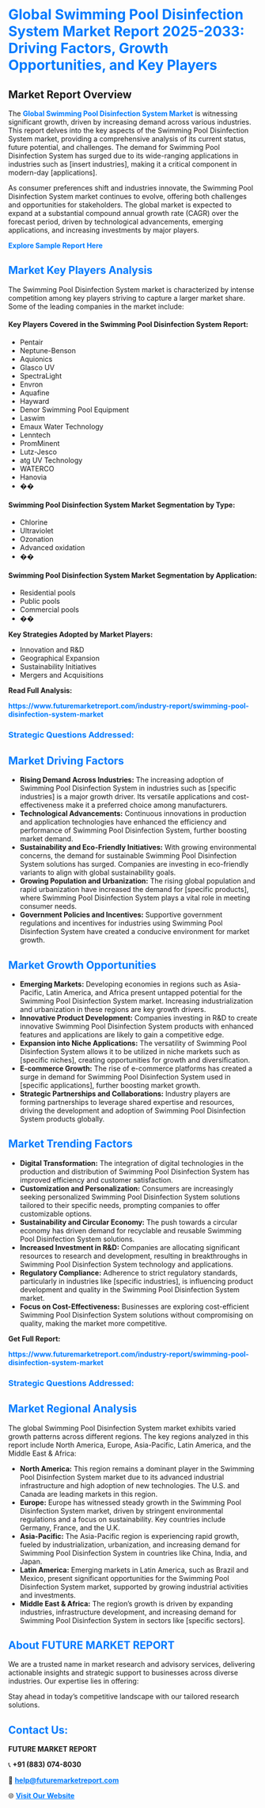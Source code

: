 <h1 style="color: #007BFF;">Global Swimming Pool Disinfection System Market Report 2025-2033: Driving Factors, Growth Opportunities, and Key Players</h1>

<section id="overview">
<h2>Market Report Overview</h2>
<p>The <a href="https://www.futuremarketreport.com/industry-report/swimming-pool-disinfection-system-market" style="color: #007BFF; text-decoration: none;"><strong>Global Swimming Pool Disinfection System Market</strong></a> is witnessing significant growth, driven by increasing demand across various industries. This report delves into the key aspects of the Swimming Pool Disinfection System market, providing a comprehensive analysis of its current status, future potential, and challenges. The demand for Swimming Pool Disinfection System has surged due to its wide-ranging applications in industries such as [insert industries], making it a critical component in modern-day [applications].</p>
<p>As consumer preferences shift and industries innovate, the Swimming Pool Disinfection System market continues to evolve, offering both challenges and opportunities for stakeholders. The global market is expected to expand at a substantial compound annual growth rate (CAGR) over the forecast period, driven by technological advancements, emerging applications, and increasing investments by major players.</p>
</section>

<section id="overview">
<p><a href="https://www.futuremarketreport.com/request-sample/reportId=118536" style="color: #007BFF; text-decoration: none;"><strong>Explore Sample Report Here</strong></a></p>
</section>

<section id="key-players">
<h2 style="color: #007BFF;">Market Key Players Analysis</h2>
<p>The Swimming Pool Disinfection System market is characterized by intense competition among key players striving to capture a larger market share. Some of the leading companies in the market include:</p>
<h4>Key Players Covered in the Swimming Pool Disinfection System Report:</h4>
<ul><li>Pentair</li><li>Neptune-Benson</li><li>Aquionics</li><li>Glasco UV</li><li>SpectraLight</li><li>Envron</li><li>Aquafine</li><li>Hayward</li><li>Denor Swimming Pool Equipment</li><li>Laswim</li><li>Emaux Water Technology</li><li>Lenntech</li><li>PromMinent</li><li>Lutz-Jesco</li><li>atg UV Technology</li><li>WATERCO</li><li>Hanovia</li><li>��</li></ul>
<h4>Swimming Pool Disinfection System Market Segmentation by Type:</h4>
<ul><li>Chlorine</li><li>Ultraviolet</li><li>Ozonation</li><li>Advanced oxidation</li><li>��</li></ul>

<h4>Swimming Pool Disinfection System Market Segmentation by Application:</h4>
<ul><li>Residential pools</li><li>Public pools</li><li>Commercial pools</li><li>��</li></ul>
<p><strong>Key Strategies Adopted by Market Players:</strong></p>
<ul>
<li>Innovation and R&D</li>
<li>Geographical Expansion</li>
<li>Sustainability Initiatives</li>
<li>Mergers and Acquisitions</li>
</ul>
</section>

<section>
<p><strong>Read Full Analysis: </strong></p><a href="https://www.futuremarketreport.com/industry-report/swimming-pool-disinfection-system-market" style="color: #007BFF; text-decoration: none;"><strong>https://www.futuremarketreport.com/industry-report/swimming-pool-disinfection-system-market</strong></a>
<h3 style="color: #007BFF;">Strategic Questions Addressed:</h3>
</section>

<section id="driving-factors">
<h2 style="color: #007BFF;">Market Driving Factors</h2>
<ul>
<li><strong>Rising Demand Across Industries:</strong> The increasing adoption of Swimming Pool Disinfection System in industries such as [specific industries] is a major growth driver. Its versatile applications and cost-effectiveness make it a preferred choice among manufacturers.</li>
<li><strong>Technological Advancements:</strong> Continuous innovations in production and application technologies have enhanced the efficiency and performance of Swimming Pool Disinfection System, further boosting market demand.</li>
<li><strong>Sustainability and Eco-Friendly Initiatives:</strong> With growing environmental concerns, the demand for sustainable Swimming Pool Disinfection System solutions has surged. Companies are investing in eco-friendly variants to align with global sustainability goals.</li>
<li><strong>Growing Population and Urbanization:</strong> The rising global population and rapid urbanization have increased the demand for [specific products], where Swimming Pool Disinfection System plays a vital role in meeting consumer needs.</li>
<li><strong>Government Policies and Incentives:</strong> Supportive government regulations and incentives for industries using Swimming Pool Disinfection System have created a conducive environment for market growth.</li>
</ul>
</section>

<section id="growth-opportunities">
<h2 style="color: #007BFF;">Market Growth Opportunities</h2>
<ul>
<li><strong>Emerging Markets:</strong> Developing economies in regions such as Asia-Pacific, Latin America, and Africa present untapped potential for the Swimming Pool Disinfection System market. Increasing industrialization and urbanization in these regions are key growth drivers.</li>
<li><strong>Innovative Product Development:</strong> Companies investing in R&D to create innovative Swimming Pool Disinfection System products with enhanced features and applications are likely to gain a competitive edge.</li>
<li><strong>Expansion into Niche Applications:</strong> The versatility of Swimming Pool Disinfection System allows it to be utilized in niche markets such as [specific niches], creating opportunities for growth and diversification.</li>
<li><strong>E-commerce Growth:</strong> The rise of e-commerce platforms has created a surge in demand for Swimming Pool Disinfection System used in [specific applications], further boosting market growth.</li>
<li><strong>Strategic Partnerships and Collaborations:</strong> Industry players are forming partnerships to leverage shared expertise and resources, driving the development and adoption of Swimming Pool Disinfection System products globally.</li>
</ul>
</section>

<section id="trending-factors">
<h2 style="color: #007BFF;">Market Trending Factors</h2>
<ul>
<li><strong>Digital Transformation:</strong> The integration of digital technologies in the production and distribution of Swimming Pool Disinfection System has improved efficiency and customer satisfaction.</li>
<li><strong>Customization and Personalization:</strong> Consumers are increasingly seeking personalized Swimming Pool Disinfection System solutions tailored to their specific needs, prompting companies to offer customizable options.</li>
<li><strong>Sustainability and Circular Economy:</strong> The push towards a circular economy has driven demand for recyclable and reusable Swimming Pool Disinfection System solutions.</li>
<li><strong>Increased Investment in R&D:</strong> Companies are allocating significant resources to research and development, resulting in breakthroughs in Swimming Pool Disinfection System technology and applications.</li>
<li><strong>Regulatory Compliance:</strong> Adherence to strict regulatory standards, particularly in industries like [specific industries], is influencing product development and quality in the Swimming Pool Disinfection System market.</li>
<li><strong>Focus on Cost-Effectiveness:</strong> Businesses are exploring cost-efficient Swimming Pool Disinfection System solutions without compromising on quality, making the market more competitive.</li>
</ul>
</section>

<section>
<p><strong>Get Full Report: </strong></p><a href="https://www.futuremarketreport.com/industry-report/swimming-pool-disinfection-system-market" style="color: #007BFF; text-decoration: none;"><strong>https://www.futuremarketreport.com/industry-report/swimming-pool-disinfection-system-market</strong></a>
<h3 style="color: #007BFF;">Strategic Questions Addressed:</h3>
</section>


<section id="regional-analysis">
<h2 style="color: #007BFF;">Market Regional Analysis</h2>
<p>The global Swimming Pool Disinfection System market exhibits varied growth patterns across different regions. The key regions analyzed in this report include North America, Europe, Asia-Pacific, Latin America, and the Middle East & Africa:</p>
<ul>
<li><strong>North America:</strong> This region remains a dominant player in the Swimming Pool Disinfection System market due to its advanced industrial infrastructure and high adoption of new technologies. The U.S. and Canada are leading markets in this region.</li>
<li><strong>Europe:</strong> Europe has witnessed steady growth in the Swimming Pool Disinfection System market, driven by stringent environmental regulations and a focus on sustainability. Key countries include Germany, France, and the U.K.</li>
<li><strong>Asia-Pacific:</strong> The Asia-Pacific region is experiencing rapid growth, fueled by industrialization, urbanization, and increasing demand for Swimming Pool Disinfection System in countries like China, India, and Japan.</li>
<li><strong>Latin America:</strong> Emerging markets in Latin America, such as Brazil and Mexico, present significant opportunities for the Swimming Pool Disinfection System market, supported by growing industrial activities and investments.</li>
<li><strong>Middle East & Africa:</strong> The region’s growth is driven by expanding industries, infrastructure development, and increasing demand for Swimming Pool Disinfection System in sectors like [specific sectors].</li>
</ul>
</section>

<footer>
<h2 style="color: #007BFF;">About FUTURE MARKET REPORT</h2>
<p>We are a trusted name in market research and advisory services, delivering actionable insights and strategic support to businesses across diverse industries. Our expertise lies in offering:</p>

<p>Stay ahead in today’s competitive landscape with our tailored research solutions.</p>

<h2 style="color: #007BFF;">Contact Us:</h2>
<p><strong>FUTURE MARKET REPORT</strong></p>
<p>📞 <strong>+91 (883) 074-8030</strong></p>
<p>📧 <strong><a href="mailto:help@futuremarketreport.com" style="color: #007BFF;">help@futuremarketreport.com</a></strong></p>
<p>🌐 <strong><a href="https://www.futuremarketreport.com/" style="color: #007BFF;">Visit Our Website</a></strong></p>
</footer>